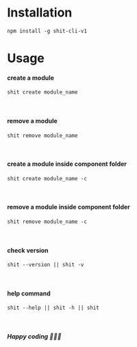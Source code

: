 # Installation

```
npm install -g shit-cli-v1
```

# Usage

#### create a module

```
shit create module_name
```

<br>

#### remove a module

```
shit remove module_name
```

<br>

#### create a module inside component folder

```
shit create module_name -c
```

<br>

#### remove a module inside component folder

```
shit remove module_name -c
```

<br>

#### check version

```
shit --version || shit -v
```

<br>

#### help command

```
shit --help || shit -h || shit
```

<br>

##### Happy coding 🙏🎉🎊
